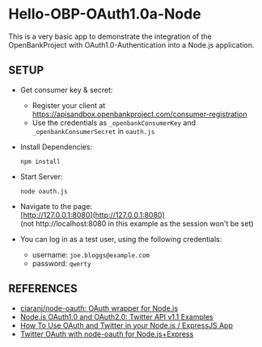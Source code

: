 Hello-OBP-OAuth1.0a-Node
========================

This is a very basic app to demonstrate the integration
of the OpenBankProject with OAuth1.0-Authentication
into a Node.js application.


## SETUP

- Get consumer key & secret:
  - Register your client at https://apisandbox.openbankproject.com/consumer-registration
  - Use the credentials as `_openbankConsumerKey` and `_openbankConsumerSecret` in `oauth.js`
- Install Dependencies:
  ```
  npm install
  ```

- Start Server:
  ```
  node oauth.js
  ```

- Navigate to the page:  
  [http://127.0.0.1:8080](http://127.0.0.1:8080)  
  (not http://localhost:8080 in this example as the session won't be set)
- You can log in as a test user, using the following credentials:
  - username: `joe.bloggs@example.com`
  - password: `qwerty`


## REFERENCES

- [ciaranj/node-oauth: OAuth wrapper for Node.js](https://github.com/ciaranj/node-oauth)
- [Node.js OAuth1.0 and OAuth2.0: Twitter API v1.1 Examples](http://webapplog.com/node-js-oauth1-0-and-oauth2-0-twitter-api-v1-1-examples/)
- [How To Use OAuth and Twitter in your Node.js / ExpressJS App](http://moonlitscript.com/post.cfm/how-to-use-oauth-and-twitter-in-your-node-js-expressjs-app/)
- [Twitter OAuth with node-oauth for Node.js+Express](https://gist.github.com/joshj/1933640)
